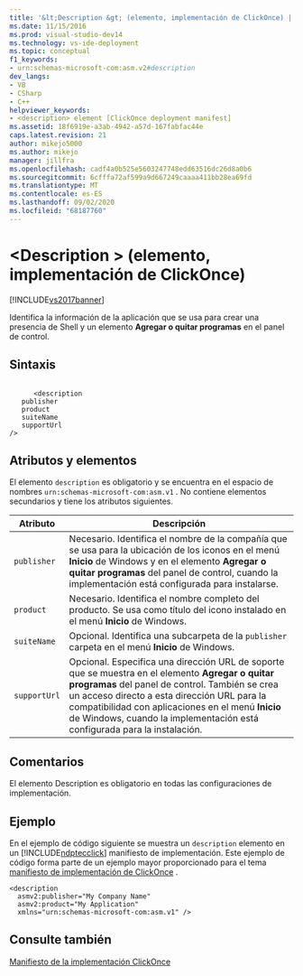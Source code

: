 ```yaml
---
title: '&lt;Description &gt; (elemento, implementación de ClickOnce) | Microsoft Docs'
ms.date: 11/15/2016
ms.prod: visual-studio-dev14
ms.technology: vs-ide-deployment
ms.topic: conceptual
f1_keywords:
- urn:schemas-microsoft-com:asm.v2#description
dev_langs:
- VB
- CSharp
- C++
helpviewer_keywords:
- <description> element [ClickOnce deployment manifest]
ms.assetid: 18f6919e-a3ab-4942-a57d-167fabfac44e
caps.latest.revision: 21
author: mikejo5000
ms.author: mikejo
manager: jillfra
ms.openlocfilehash: cadf4a0b525e5603247748edd63516dc26d8a0b6
ms.sourcegitcommit: 6cfffa72af599a9d667249caaaa411bb28ea69fd
ms.translationtype: MT
ms.contentlocale: es-ES
ms.lasthandoff: 09/02/2020
ms.locfileid: "68187760"
---
```

# <a name="ltdescriptiongt-element-clickonce-deployment"></a>&lt;Description &gt; (elemento, implementación de ClickOnce)
[!INCLUDE[vs2017banner](../includes/vs2017banner.md)]

Identifica la información de la aplicación que se usa para crear una presencia de Shell y un elemento **Agregar o quitar programas** en el panel de control.  
  
## <a name="syntax"></a>Sintaxis  
  
```  
  
      <description   
   publisher   
   product  
   suiteName  
   supportUrl  
/>  
```  
  
## <a name="elements-and-attributes"></a>Atributos y elementos  
 El elemento `description` es obligatorio y se encuentra en el espacio de nombres `urn:schemas-microsoft-com:asm.v1` . No contiene elementos secundarios y tiene los atributos siguientes.  
  
|Atributo|Descripción|  
|---------------|-----------------|  
|`publisher`|Necesario. Identifica el nombre de la compañía que se usa para la ubicación de los iconos en el menú **Inicio** de Windows y en el elemento **Agregar o quitar programas** del panel de control, cuando la implementación está configurada para instalarse.|  
|`product`|Necesario. Identifica el nombre completo del producto. Se usa como título del icono instalado en el menú **Inicio** de Windows.|  
|`suiteName`|Opcional. Identifica una subcarpeta de la `publisher` carpeta en el menú **Inicio** de Windows.|  
|`supportUrl`|Opcional. Especifica una dirección URL de soporte que se muestra en el elemento **Agregar o quitar programas** del panel de control. También se crea un acceso directo a esta dirección URL para la compatibilidad con aplicaciones en el menú **Inicio** de Windows, cuando la implementación está configurada para la instalación.|  
  
## <a name="remarks"></a>Comentarios  
 El elemento Description es obligatorio en todas las configuraciones de implementación.  
  
## <a name="example"></a>Ejemplo  
 En el ejemplo de código siguiente se muestra un `description` elemento en un [!INCLUDE[ndptecclick](../includes/ndptecclick-md.md)] manifiesto de implementación. Este ejemplo de código forma parte de un ejemplo mayor proporcionado para el tema [manifiesto de implementación de ClickOnce](../deployment/clickonce-deployment-manifest.md) .  
  
```  
<description   
  asmv2:publisher="My Company Name"  
  asmv2:product="My Application"  
  xmlns="urn:schemas-microsoft-com:asm.v1" />  
```  
  
## <a name="see-also"></a>Consulte también  
 [Manifiesto de la implementación ClickOnce](../deployment/clickonce-deployment-manifest.md)
